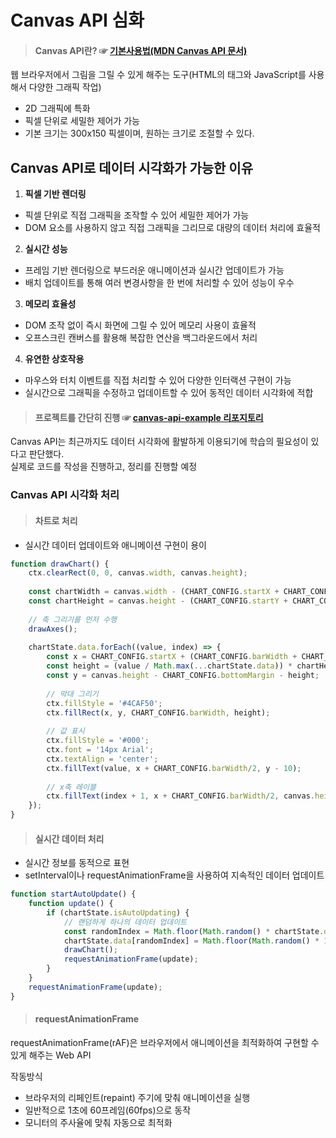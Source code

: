 # Canvas API 심화
> #### Canvas API란? ☞ [기본사용법(MDN Canvas API 문서)](https://developer.mozilla.org/en-US/docs/Web/API/Canvas_API/Tutorial/Basic_usage)
웹 브라우저에서 그림을 그릴 수 있게 해주는 도구(HTML의 <canvas> 태그와 JavaScript를 사용해서 다양한 그래픽 작업)
+ 2D 그래픽에 특화
+ 픽셀 단위로 세밀한 제어가 가능
+ 기본 크기는 300x150 픽셀이며, 원하는 크기로 조절할 수 있다.

## Canvas API로 데이터 시각화가 가능한 이유
1. **픽셀 기반 렌더링**
+ 픽셀 단위로 직접 그래픽을 조작할 수 있어 세밀한 제어가 가능
+ DOM 요소를 사용하지 않고 직접 그래픽을 그리므로 대량의 데이터 처리에 효율적 <br>
2. **실시간 성능**
+ 프레임 기반 렌더링으로 부드러운 애니메이션과 실시간 업데이트가 가능
+ 배치 업데이트를 통해 여러 변경사항을 한 번에 처리할 수 있어 성능이 우수 <br>
3. **메모리 효율성**
+ DOM 조작 없이 즉시 화면에 그릴 수 있어 메모리 사용이 효율적
+ 오프스크린 캔버스를 활용해 복잡한 연산을 백그라운드에서 처리 <br>
4. **유연한 상호작용**
+ 마우스와 터치 이벤트를 직접 처리할 수 있어 다양한 인터랙션 구현이 가능
+ 실시간으로 그래픽을 수정하고 업데이트할 수 있어 동적인 데이터 시각화에 적합 <br>

> #### 프로젝트를 간단히 진행 ☞ [canvas-api-example 리포지토리](https://github.com/hyungoo7703/canvas-api-example)
Canvas API는 최근까지도 데이터 시각화에 활발하게 이용되기에 학습의 필요성이 있다고 판단했다. <br>
실제로 코드를 작성을 진행하고, 정리를 진행할 예정

### Canvas API 시각화 처리

> #### 차트로 처리
+ 실시간 데이터 업데이트와 애니메이션 구현이 용이
```js
function drawChart() {
    ctx.clearRect(0, 0, canvas.width, canvas.height);
    
    const chartWidth = canvas.width - (CHART_CONFIG.startX + CHART_CONFIG.rightMargin);
    const chartHeight = canvas.height - (CHART_CONFIG.startY + CHART_CONFIG.bottomMargin);
    
    // 축 그리기를 먼저 수행
    drawAxes();
    
    chartState.data.forEach((value, index) => {
        const x = CHART_CONFIG.startX + (CHART_CONFIG.barWidth + CHART_CONFIG.spacing) * index;
        const height = (value / Math.max(...chartState.data)) * chartHeight;
        const y = canvas.height - CHART_CONFIG.bottomMargin - height;
        
        // 막대 그리기
        ctx.fillStyle = '#4CAF50';
        ctx.fillRect(x, y, CHART_CONFIG.barWidth, height);
        
        // 값 표시
        ctx.fillStyle = '#000';
        ctx.font = '14px Arial';
        ctx.textAlign = 'center';
        ctx.fillText(value, x + CHART_CONFIG.barWidth/2, y - 10);
        
        // x축 레이블
        ctx.fillText(index + 1, x + CHART_CONFIG.barWidth/2, canvas.height - CHART_CONFIG.bottomMargin + 20);
    });
}
```

> #### 실시간 데이터 처리
+ 실시간 정보를 동적으로 표현
+ setInterval이나 requestAnimationFrame을 사용하여 지속적인 데이터 업데이트
```js
function startAutoUpdate() {
    function update() {
        if (chartState.isAutoUpdating) {
            // 랜덤하게 하나의 데이터 업데이트
            const randomIndex = Math.floor(Math.random() * chartState.data.length);
            chartState.data[randomIndex] = Math.floor(Math.random() * 100);
            drawChart();
            requestAnimationFrame(update);
        }
    }
    requestAnimationFrame(update);
}
```

> #### requestAnimationFrame
requestAnimationFrame(rAF)은 브라우저에서 애니메이션을 최적화하여 구현할 수 있게 해주는 Web API

작동방식
+ 브라우저의 리페인트(repaint) 주기에 맞춰 애니메이션을 실행
+ 일반적으로 1초에 60프레임(60fps)으로 동작
+ 모니터의 주사율에 맞춰 자동으로 최적화



